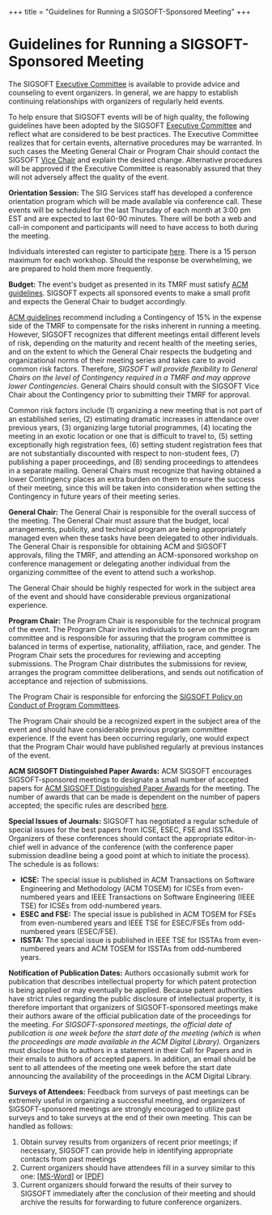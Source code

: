 +++
title = "Guidelines for Running a SIGSOFT-Sponsored Meeting"
+++

Guidelines for Running a SIGSOFT-Sponsored Meeting
==================================================

The SIGSOFT [Executive Committee](/execcontact) is available to provide advice and counseling to event organizers. In general, we are happy to establish continuing relationships with organizers of regularly held events.

To help ensure that SIGSOFT events will be of high quality, the following guidelines have been adopted by the SIGSOFT [Executive Committee](/execcontact) and reflect what are considered to be best practices. The Executive Committee realizes that for certain events, alternative procedures may be warranted. In such cases the Meeting General Chair or Program Chair should contact the SIGSOFT [Vice Chair](/contact) and explain the desired change. Alternative procedures will be approved if the Executive Committee is reasonably assured that they will not adversely affect the quality of the event.

**Orientation Session:** The SIG Services staff has developed a conference orientation program which will be made available via conference call. These events will be scheduled for the last Thursday of each month at 3:00 pm EST and are expected to last 60-90 minutes. There will be both a web and call-in component and participants will need to have access to both during the meeting.

Individuals interested can register to participate [here](https://www.regonline.com/conf_orientation). There is a 15 person maximum for each workshop. Should the response be overwhelming, we are prepared to hold them more frequently.

**Budget:** The event's budget as presented in its TMRF must satisfy [ACM guidelines](http://www.acm.org/sigs/volunteer_resources/conference_manual/1-2-1guide). SIGSOFT expects all sponsored events to make a small profit and expects the General Chair to budget accordingly.

[ACM guidelines](http://www.acm.org/sigs/volunteer_resources/conference_manual/1-2-1guide) recommend including a Contingency of 15% in the expense side of the TMRF to compensate for the risks inherent in running a meeting. However, SIGSOFT recognizes that different meetings entail different levels of risk, depending on the maturity and recent health of the meeting series, and on the extent to which the General Chair respects the budgeting and organizational norms of their meeting series and takes care to avoid common risk factors. Therefore, _SIGSOFT will provide flexibility to General Chairs on the level of Contingency required in a TMRF and may approve lower Contingencies_. General Chairs should consult with the SIGSOFT Vice Chair about the Contingency prior to submitting their TMRF for approval.

Common risk factors include (1) organizing a new meeting that is not part of an established series, (2) estimating dramatic increases in attendance over previous years, (3) organizing large tutorial programmes, (4) locating the meeting in an exotic location or one that is difficult to travel to, (5) setting exceptionally high registration fees, (6) setting student registration fees that are not substantially discounted with respect to non-student fees, (7) publishing a paper proceedings, and (8) sending proceedings to attendees in a separate mailing. General Chairs must recognize that having obtained a lower Contingency places an extra burden on them to ensure the success of their meeting, since this will be taken into consideration when setting the Contingency in future years of their meeting series.

**General Chair:** The General Chair is responsible for the overall success of the meeting. The General Chair must assure that the budget, local arrangements, publicity, and technical program are being appropriately managed even when these tasks have been delegated to other individuals. The General Chair is responsible for obtaining ACM and SIGSOFT approvals, filing the TMRF, and attending an ACM-sponsored workshop on conference management or delegating another individual from the organizing committee of the event to attend such a workshop.

The General Chair should be highly respected for work in the subject area of the event and should have considerable previous organizational experience.

**Program Chair:** The Program Chair is responsible for the technical program of the event. The Program Chair invites individuals to serve on the program committee and is responsible for assuring that the program committee is balanced in terms of expertise, nationality, affiliation, race, and gender. The Program Chair sets the procedures for reviewing and accepting submissions. The Program Chair distributes the submissions for review, arranges the program committee deliberations, and sends out notification of acceptance and rejection of submissions.

The Program Chair is responsible for enforcing the [SIGSOFT Policy on Conduct of Program Committees](/policies/PCpolicy).

The Program Chair should be a recognized expert in the subject area of the event and should have considerable previous program committee experience. If the event has been occurring regularly, one would expect that the Program Chair would have published regularly at previous instances of the event.

**ACM SIGSOFT Distinguished Paper Awards:** ACM SIGSOFT encourages SIGSOFT-sponsored meetings to designate a small number of accepted papers for [ACM SIGSOFT Distinguished Paper Awards](/awards/distinguishedPaper) for the meeting. The number of awards that can be made is dependent on the number of papers accepted; the specific rules are described [here](/awards/distinguishedPaper).

**Special Issues of Journals:** SIGSOFT has negotiated a regular schedule of special issues for the best papers from ICSE, ESEC, FSE and ISSTA. Organizers of these conferences should contact the appropriate editor-in-chief well in advance of the conference (with the conference paper submission deadline being a good point at which to initiate the process). The schedule is as follows:

*   **ICSE:** The special issue is published in ACM Transactions on Software Engineering and Methodology (ACM TOSEM) for ICSEs from even-numbered years and IEEE Transactions on Software Engineering (IEEE TSE) for ICSEs from odd-numbered years.
*   **ESEC and FSE:** The special issue is published in ACM TOSEM for FSEs from even-numbered years and IEEE TSE for ESEC/FSEs from odd-numbered years (ESEC/FSE).
*   **ISSTA:** The special issue is published in IEEE TSE for ISSTAs from even-numbered years and ACM TOSEM for ISSTAs from odd-numbered years.

**Notification of Publication Dates:** Authors occasionally submit work for publication that describes intellectual property for which patent protection is being applied or may eventually be applied. Because patent authorities have strict rules regarding the public disclosure of intellectual property, it is therefore important that organizers of SIGSOFT-sponsored meetings make their authors aware of the official publication date of the proceedings for the meeting. _For SIGSOFT-sponsored meetings, the official date of publication is one week before the start date of the meeting (which is when the proceedings are made available in the ACM Digital Library)._ Organizers must disclose this to authors in a statement in their Call for Papers and in their emails to authors of accepted papers. In addition, an email should be sent to all attendees of the meeting one week before the start date announcing the availability of the proceedings in the ACM Digital Library.

**Surveys of Attendees:** Feedback from surveys of past meetings can be extremely useful in organizing a successful meeting, and organizers of SIGSOFT-sponsored meetings are strongly encouraged to utilize past surveys and to take surveys at the end of their own meeting. This can be handled as follows:

1.  Obtain survey results from organizers of recent prior meetings; if necessary, SIGSOFT can provide help in identifying appropriate contacts from past meetings
2.  Current organizers should have attendees fill in a survey similar to this one: \[[MS-Word](/files/ESEC-FSE-2007-survey.doc)\] or \[[PDF](/files/ESEC-FSE-2007-survey.pdf)\]
3.  Current organizers should forward the results of their survey to SIGSOFT immediately after the conclusion of their meeting and should archive the results for forwarding to future conference organizers.
